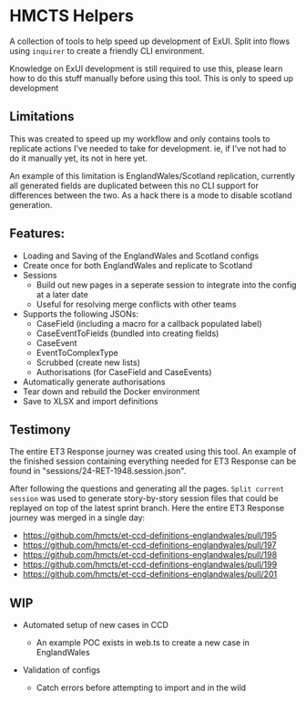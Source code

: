 # HMCTS Helpers

A collection of tools to help speed up development of ExUI. Split into flows using `inquirer` to create a friendly CLI environment.

Knowledge on ExUI development is still required to use this, please learn how to do this stuff manually before using this tool. This is only to speed up development

## Limitations

This was created to speed up my workflow and only contains tools to replicate actions I've needed to take for development. ie, if I've not had to do it manually yet, its not in here yet. 

An example of this limitation is EnglandWales/Scotland replication, currently all generated fields are duplicated between this no CLI support for differences between the two. As a hack there is a mode to disable scotland generation.

## Features:

+ Loading and Saving of the EnglandWales and Scotland configs
+ Create once for both EnglandWales and replicate to Scotland
+ Sessions
  - Build out new pages in a seperate session to integrate into the config at a later date
  - Useful for resolving merge conflicts with other teams
+ Supports the following JSONs:
  - CaseField (including a macro for a callback populated label)
  - CaseEventToFields (bundled into creating fields)
  - CaseEvent
  - EventToComplexType
  - Scrubbed (create new lists)
  - Authorisations (for CaseField and CaseEvents)
+ Automatically generate authorisations
+ Tear down and rebuild the Docker environment
+ Save to XLSX and import definitions

## Testimony

The entire ET3 Response journey was created using this tool. An example of the finished session containing everything needed for ET3 Response can be found in "sessions/24-RET-1948.session.json".

After following the questions and generating all the pages. `Split current session` was used to generate story-by-story session files that could be replayed on top of the latest sprint branch. Here the entire ET3 Response journey was merged in a single day:

+ https://github.com/hmcts/et-ccd-definitions-englandwales/pull/195
+ https://github.com/hmcts/et-ccd-definitions-englandwales/pull/197
+ https://github.com/hmcts/et-ccd-definitions-englandwales/pull/198
+ https://github.com/hmcts/et-ccd-definitions-englandwales/pull/199
+ https://github.com/hmcts/et-ccd-definitions-englandwales/pull/201

## WIP

+ Automated setup of new cases in CCD
  - An example POC exists in web.ts to create a new case in EnglandWales

+ Validation of configs
  - Catch errors before attempting to import and in the wild